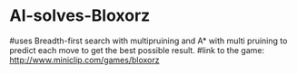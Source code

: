 # AI-solves-Bloxorz
#uses Breadth-first search with multipruining and A* with multi pruining to predict each move to get the best possible result. 
#link to the game:  http://www.miniclip.com/games/bloxorz
